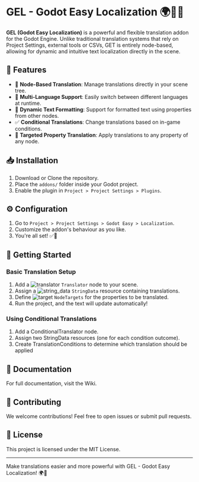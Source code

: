 # GEL - Godot Easy Localization 🌍📝🚀
**GEL (Godot Easy Localization)** is a powerful and flexible translation addon for the Godot Engine.
Unlike traditional translation systems that rely on Project Settings, external tools or CSVs, GET is entirely node-based, allowing for dynamic and intuitive text localization directly in the scene.


## 🌟 Features
* 📌 **Node-Based Translation**: Manage translations directly in your scene tree.
* 📖 **Multi-Language Support**: Easily switch between different languages at runtime.
* 🔄 **Dynamic Text Formatting**: Support for formatted text using properties from other nodes.
* ✅ **Conditional Translations**: Change translations based on in-game conditions.
* 🎯 **Targeted Property Translation**: Apply translations to any property of any node.


## 📥 Installation
1. Download or Clone the repository.
2. Place the `addons/` folder inside your Godot project.
3. Enable the plugin in `Project > Project Settings > Plugins`.


## ⚙️ Configuration
1. Go to `Project > Project Settings > Godot Easy > Localization`.
2. Customize the addon's behaviour as you like.
3. You're all set! ✅🎉


## 🚀 Getting Started

### Basic Translation Setup
1. Add a ![translator](https://github.com/user-attachments/assets/3db894fb-300f-40c1-8339-f1fffe9d5beb) `Translator` node to your scene.
2. Assign a ![string_data](https://github.com/user-attachments/assets/ceca26ab-de6d-42fa-b2cb-5b63b993c525) `StringData` resource containing translations.
3. Define ![target](https://github.com/user-attachments/assets/f6c2500a-a308-4805-918c-fc6c91b7b730) `NodeTargets` for the properties to be translated.
4. Run the project, and the text will update automatically!

### Using Conditional Translations
1. Add a ConditionalTranslator node.
2. Assign two StringData resources (one for each condition outcome).
3. Create TranslationConditions to determine which translation should be applied


## 📖 Documentation
For full documentation, visit the Wiki.


## 🤝 Contributing
We welcome contributions! Feel free to open issues or submit pull requests.


## 📜 License
This project is licensed under the MIT License.

---
Make translations easier and more powerful with GEL - Godot Easy Localization! 🌍🚀
